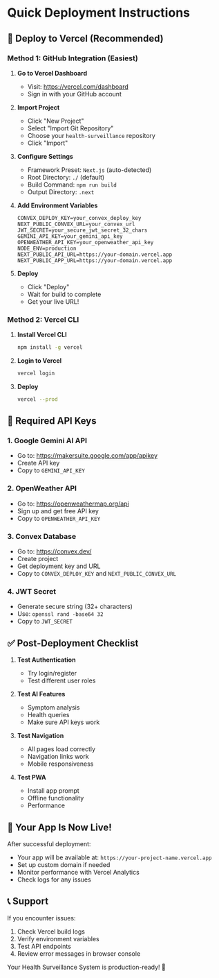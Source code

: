 # Quick Deployment Instructions

## 🚀 Deploy to Vercel (Recommended)

### Method 1: GitHub Integration (Easiest)

1. **Go to Vercel Dashboard**
   - Visit: https://vercel.com/dashboard
   - Sign in with your GitHub account

2. **Import Project**
   - Click "New Project"
   - Select "Import Git Repository"
   - Choose your `health-surveillance` repository
   - Click "Import"

3. **Configure Settings**
   - Framework Preset: `Next.js` (auto-detected)
   - Root Directory: `./` (default)
   - Build Command: `npm run build`
   - Output Directory: `.next`

4. **Add Environment Variables**
   ```
   CONVEX_DEPLOY_KEY=your_convex_deploy_key
   NEXT_PUBLIC_CONVEX_URL=your_convex_url
   JWT_SECRET=your_secure_jwt_secret_32_chars
   GEMINI_API_KEY=your_gemini_api_key
   OPENWEATHER_API_KEY=your_openweather_api_key
   NODE_ENV=production
   NEXT_PUBLIC_API_URL=https://your-domain.vercel.app
   NEXT_PUBLIC_APP_URL=https://your-domain.vercel.app
   ```

5. **Deploy**
   - Click "Deploy"
   - Wait for build to complete
   - Get your live URL!

### Method 2: Vercel CLI

1. **Install Vercel CLI**
   ```bash
   npm install -g vercel
   ```

2. **Login to Vercel**
   ```bash
   vercel login
   ```

3. **Deploy**
   ```bash
   vercel --prod
   ```

## 🔧 Required API Keys

### 1. Google Gemini AI API
- Go to: https://makersuite.google.com/app/apikey
- Create API key
- Copy to `GEMINI_API_KEY`

### 2. OpenWeather API
- Go to: https://openweathermap.org/api
- Sign up and get free API key
- Copy to `OPENWEATHER_API_KEY`

### 3. Convex Database
- Go to: https://convex.dev/
- Create project
- Get deployment key and URL
- Copy to `CONVEX_DEPLOY_KEY` and `NEXT_PUBLIC_CONVEX_URL`

### 4. JWT Secret
- Generate secure string (32+ characters)
- Use: `openssl rand -base64 32`
- Copy to `JWT_SECRET`

## ✅ Post-Deployment Checklist

1. **Test Authentication**
   - Try login/register
   - Test different user roles

2. **Test AI Features**
   - Symptom analysis
   - Health queries
   - Make sure API keys work

3. **Test Navigation**
   - All pages load correctly
   - Navigation links work
   - Mobile responsiveness

4. **Test PWA**
   - Install app prompt
   - Offline functionality
   - Performance

## 🎯 Your App Is Now Live!

After successful deployment:
- Your app will be available at: `https://your-project-name.vercel.app`
- Set up custom domain if needed
- Monitor performance with Vercel Analytics
- Check logs for any issues

## 📞 Support

If you encounter issues:
1. Check Vercel build logs
2. Verify environment variables
3. Test API endpoints
4. Review error messages in browser console

Your Health Surveillance System is production-ready! 🎉